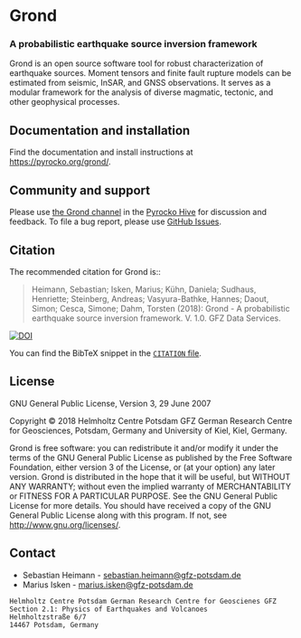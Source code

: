 # Grond
### A probabilistic earthquake source inversion framework

Grond is an open source software tool for robust characterization of earthquake sources. Moment tensors and finite fault rupture models can be estimated from seismic, InSAR, and GNSS observations. It serves as a modular framework for the analysis of diverse magmatic, tectonic, and other geophysical processes.

## Documentation and installation

Find the documentation and install instructions at https://pyrocko.org/grond/.

## Community and support

Please use [the Grond channel](https://hive.pyrocko.org/pyrocko-support/channels/grond) in the [Pyrocko Hive](https://hive.pyrocko.org) for discussion and feedback. To file a bug report, please use [GitHub Issues](https://github.com/pyrocko/grond/issues).

## Citation

The recommended citation for Grond is::

>  Heimann, Sebastian; Isken, Marius; Kühn, Daniela; Sudhaus, Henriette; Steinberg, Andreas; Vasyura-Bathke, Hannes; Daout, Simon; Cesca, Simone; Dahm, Torsten (2018): Grond - A probabilistic earthquake source inversion framework. V. 1.0. GFZ Data Services.

[![DOI](https://img.shields.io/badge/DOI-10.5880%2FGFZ.2.1.2018.003-blue.svg)](https://doi.org/10.5880/GFZ.2.1.2018.003)

You can find the BibTeX snippet in the [`CITATION` file](CITATION.bib).

## License

GNU General Public License, Version 3, 29 June 2007

Copyright © 2018 Helmholtz Centre Potsdam GFZ German Research Centre for
Geosciences, Potsdam, Germany and University of Kiel, Kiel, Germany.

Grond is free software: you can redistribute it and/or modify it under the
terms of the GNU General Public License as published by the Free Software
Foundation, either version 3 of the License, or (at your option) any later
version. Grond is distributed in the hope that it will be useful, but WITHOUT
ANY WARRANTY; without even the implied warranty of MERCHANTABILITY or FITNESS
FOR A PARTICULAR PURPOSE.  See the GNU General Public License for more details.
You should have received a copy of the GNU General Public License along with
this program. If not, see <http://www.gnu.org/licenses/>.

## Contact
* Sebastian Heimann - sebastian.heimann@gfz-potsdam.de
* Marius Isken - marius.isken@gfz-potsdam.de

```
Helmholtz Centre Potsdam German Research Centre for Geoscienes GFZ
Section 2.1: Physics of Earthquakes and Volcanoes
Helmholtzstraße 6/7
14467 Potsdam, Germany
```
